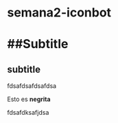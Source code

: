 # semana2-iconbot


##Subtitle
=======
## subtitle

fdsafdsafdsafdsa

Esto es **negrita**

fdsafdksafjdsa
